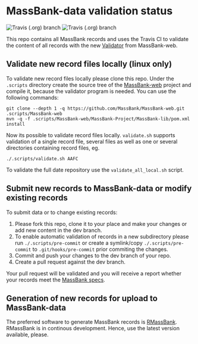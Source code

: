 # MassBank-data validation status 
![Travis (.org) branch](https://img.shields.io/travis/MassBank/MassBank-data/master.svg?label=Master%20Branch%20Validation) ![Travis (.org) branch](https://img.shields.io/travis/MassBank/MassBank-data/dev.svg?label=DevMaster%20Branch%20Validation)

This repo contains all MassBank records and uses the Travis CI to validate the content of all records with the new [Validator](https://github.com/MassBank/MassBank-web/blob/master/MassBank-Project/MassBank-lib/src/main/java/massbank/Validator.java) from MassBank-web.

## Validate new record files locally (linux only)
To validate new record files locally please clone this repo. Under the `.scripts` directory create the source tree of the [MassBank-web](https://github.com/MassBank/MassBank-web) project and compile it, because the validator program is needed.
You can use the following commands:
```
git clone --depth 1 -q https://github.com/MassBank/MassBank-web.git .scripts/MassBank-web
mvn -q -f .scripts/MassBank-web/MassBank-Project/MassBank-lib/pom.xml install
```
Now its possible to validate record files locally. `validate.sh` supports validation of a single record file, several files as well as one or several directories containing record files, eg. 
```
./.scripts/validate.sh AAFC
```
To validate the full date repository use the `validate_all_local.sh` script. 

## Submit new records to MassBank-data or modify existing records
To submit data or to change existing records:
1. Please fork this repo, clone it to your place and make your changes or add new content in the dev branch.
2. To enable automatic validation of records in a new subdirectory please run `./.scripts/pre-commit` or create a symlink/copy `./.scripts/pre-commit` to `.git/hooks/pre-commit` prior commiting the changes.
3. Commit and push your changes to the dev branch of your repo.
4. Create a pull request against the dev branch.

Your pull request will be validated and you will receive a report whether your records meet the [MassBank specs](https://github.com/MassBank/MassBank-web/blob/master/Documentation/MassBankRecordFormat.md).

## Generation of new records for upload to MassBank-data
The preferred software to generate MassBank records is [RMassBank](https://www.bioconductor.org/packages/release/bioc/html/RMassBank.html). RMassBank is in continous development. Hence, use the latest version available, please.
